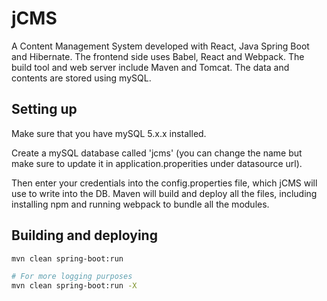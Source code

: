 # jCMS

A Content Management System developed with React, Java Spring Boot and Hibernate.
The frontend side uses Babel, React and Webpack.
The build tool and web server include Maven and Tomcat. The data and contents are stored using mySQL.

## Setting up
Make sure that you have mySQL 5.x.x installed.

Create a mySQL database called 'jcms' (you can change the name but make sure to update it in
application.properities under datasource url).

Then enter your credentials into the config.properties file, which jCMS will use to write into the DB.
Maven will build and deploy all the files, including installing npm and running webpack to bundle all the modules.

## Building and deploying
```bash
mvn clean spring-boot:run

# For more logging purposes
mvn clean spring-boot:run -X
```